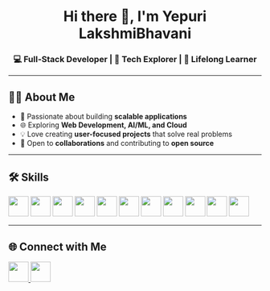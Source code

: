<h1 align="center">Hi there 👋, I'm Yepuri LakshmiBhavani</h1>
<h3 align="center">💻 Full-Stack Developer | 🚀 Tech Explorer | 🌱 Lifelong Learner</h3>

---

## 👨‍💻 About Me
- 🚀 Passionate about building **scalable applications**  
- 🌐 Exploring **Web Development, AI/ML, and Cloud**  
- 💡 Love creating **user-focused projects** that solve real problems  
- 🤝 Open to **collaborations** and contributing to **open source**  

---

## 🛠️ Skills  

<p align="left">
  <!-- Languages -->
  <img src="https://cdn.jsdelivr.net/gh/devicons/devicon/icons/python/python-original.svg" width="40" height="40"/>
  <img src="https://cdn.jsdelivr.net/gh/devicons/devicon/icons/javascript/javascript-original.svg" width="40" height="40"/>
  <img src="https://cdn.jsdelivr.net/gh/devicons/devicon/icons/java/java-original.svg" width="40" height="40"/>
  <img src="https://cdn.jsdelivr.net/gh/devicons/devicon/icons/cplusplus/cplusplus-original.svg" width="40" height="40"/>
  
  <!-- Frontend -->
  <img src="https://cdn.jsdelivr.net/gh/devicons/devicon/icons/react/react-original.svg" width="40" height="40"/>
  <img src="https://cdn.jsdelivr.net/gh/devicons/devicon/icons/html5/html5-original.svg" width="40" height="40"/>
  <img src="https://cdn.jsdelivr.net/gh/devicons/devicon/icons/css3/css3-original.svg" width="40" height="40"/>

  <!-- Backend -->
  <img src="https://cdn.jsdelivr.net/gh/devicons/devicon/icons/nodejs/nodejs-original.svg" width="40" height="40"/>
  <img src="https://cdn.jsdelivr.net/gh/devicons/devicon/icons/express/express-original.svg" width="40" height="40"/>

  <!-- Database -->
  <img src="https://cdn.jsdelivr.net/gh/devicons/devicon/icons/mysql/mysql-original.svg" width="40" height="40"/>
  <img src="https://cdn.jsdelivr.net/gh/devicons/devicon/icons/mongodb/mongodb-original.svg" width="40" height="40"/>
</p>

---

## 🌐 Connect with Me  

<p align="left">
  <a href="https://www.linkedin.com/in/lakshmi-bhavani-yepuri-555b80262/" target="blank">
    <img src="https://cdn.jsdelivr.net/gh/devicons/devicon/icons/linkedin/linkedin-original.svg" width="40" height="40"/>
  </a>
  <a href="https://github.com/Lakshmibhavaniyepuri/" target="blank">
    <img src="https://cdn.jsdelivr.net/gh/devicons/devicon/icons/github/github-original.svg" width="40" height="40"/>
 
</p>
